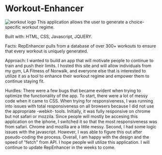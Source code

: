 # Workout-Enhancer

![workout logo](https://media.git.generalassemb.ly/user/22420/files/b1906400-f4ec-11e9-8c35-8c16b5d10498)
This application allows the user to generate a choice-specific workout regime.

Built with: HTML, CSS, Javascript, JQUERY.

Facts:
RepEnhancer pulls from a database of over 300+ workouts to ensure that every workout is uniquely generated.

Approach:
I wanted to build an app that will motivate people to continue to train and push their limits. I hosted this site and will allow individuals from my gym, LA Fitness of Norwalk, and everyone else that is interested to utilize it as a tool to enhance their workout regime and empower them to continue staying fit. 

Hurdles:
There were a few bugs that became evident when trying to optimize the functionality of the app. To start, there were a lot of messy code when it came to CSS. When trying for responsiveness, I was running into issues with total responsiveness on all browsers because I did not use the appropriate -webkit- tools. Initially, it was fully responsive on chrome but not safari or mozzila. Since people will mostly be accesing this application on the iphone, I switched it so that the most responsiveness was from safari. Chrome and mozilla are a little messy. Second, I had some logic issues with the javascript. However, I was able to figure this out after pseudo-coding the process. Overall, I am happy with the design and the speed of "fetch" from API. I hope people will utilize this application. I will continue to update RepEnhancer in the weeks to come. 
